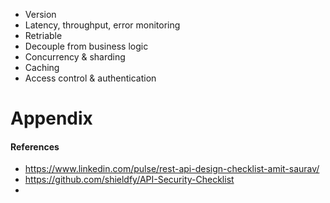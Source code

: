 * Version
* Latency, throughput, error monitoring
* Retriable
* Decouple from business logic
* Concurrency & sharding
* Caching
* Access control & authentication


# Appendix

#### References

* https://www.linkedin.com/pulse/rest-api-design-checklist-amit-saurav/
* https://github.com/shieldfy/API-Security-Checklist
* 
